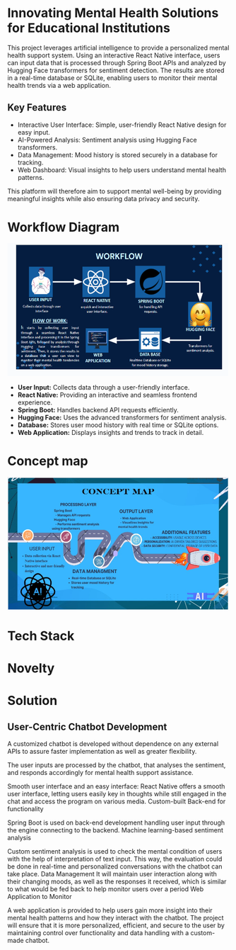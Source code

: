 #  Innovating Mental Health Solutions for Educational Institutions
This project leverages artificial intelligence to provide a personalized mental health support system. Using an interactive React Native interface, users can input data that is processed through Spring Boot APIs and analyzed by Hugging Face transformers for sentiment detection. The results are stored in a real-time database or SQLite, enabling users to monitor their mental health trends via a web application.
## Key Features
<ul>
<li>Interactive User Interface: Simple, user-friendly React Native design for easy input.
<li>AI-Powered Analysis: Sentiment analysis using Hugging Face transformers.
<li>Data Management: Mood history is stored securely in a database for tracking.
<li>Web Dashboard: Visual insights to help users understand mental health patterns.
</ul>
This platform will therefore aim to support mental well-being by providing meaningful insights while also ensuring data privacy and security.

# Workflow Diagram
<img src="pic 4.PNG" width="500" height="300">
<p>
  <ul>    
    <li><b>User Input:</b> Collects data through a user-friendly interface.
    <li><b>React Native:</b> Providing an interactive and seamless frontend experience.
    <li><b>Spring Boot:</b> Handles backend API requests efficiently.
    <li><b>Hugging Face:</b> Uses the advanced transformers for sentiment analysis.
    <li><b>Database:</b> Stores user mood history with real time or SQLite options.
    <li><b>Web Application:</b> Displays insights and trends to track in detail.
  </ul>
</p>

# Concept map
<img src="concept map.jpeg" width="500" height="300">

# Tech Stack

# Novelty

# Solution
## User-Centric Chatbot Development

A customized chatbot is developed without dependence on any external APIs to assure faster implementation as well as greater flexibility.

The user inputs are processed by the chatbot, that analyses the sentiment, and responds accordingly for mental health support assistance.

Smooth user interface and an easy interface: React Native offers a smooth user interface, letting users easily key in thoughts while still engaged in the chat and access the program on various media. Custom-built Back-end for functionality

Spring Boot is used on back-end development handling user input through the engine connecting to the backend. Machine learning-based sentiment analysis

Custom sentiment analysis is used to check the mental condition of users with the help of interpretation of text input.
This way, the evaluation could be done in real-time and personalized conversations with the chatbot can take place.
Data Management
It will maintain user interaction along with their changing moods, as well as the responses it received, which is similar to what would be fed back to help monitor users over a period
Web Application to Monitor

A web application is provided to help users gain more insight into their mental health patterns and how they interact with the chatbot.
The project will ensure that it is more personalized, efficient, and secure to the user by maintaining control over functionality and data handling with a custom-made chatbot.
